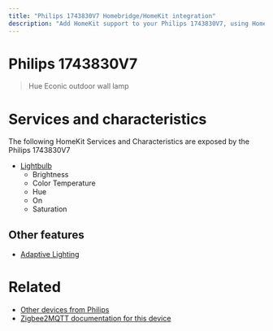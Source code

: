 ```yaml
---
title: "Philips 1743830V7 Homebridge/HomeKit integration"
description: "Add HomeKit support to your Philips 1743830V7, using Homebridge, Zigbee2MQTT and homebridge-z2m."
---
```

<!---
This file has been GENERATED using src/docgen/docgen.ts
DO NOT EDIT THIS FILE MANUALLY!
-->
# Philips 1743830V7
> Hue Econic outdoor wall lamp


# Services and characteristics
The following HomeKit Services and Characteristics are exposed by
the Philips 1743830V7

* [Lightbulb](../../light.md)
  * Brightness
  * Color Temperature
  * Hue
  * On
  * Saturation

## Other features
* [Adaptive Lighting](../../light.md)

# Related
* [Other devices from Philips](../index.md#philips)
* [Zigbee2MQTT documentation for this device](https://www.zigbee2mqtt.io/devices/1743830V7.html)